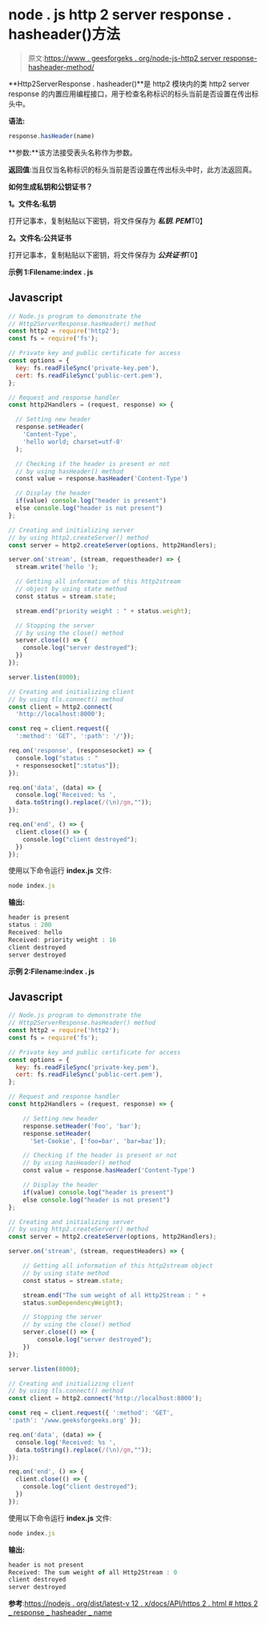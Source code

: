 # node . js http 2 server response . hasheader()方法

> 原文:[https://www . geesforgeks . org/node-js-http2 server response-hasheader-method/](https://www.geeksforgeeks.org/node-js-http2serverresponse-hasheader-method/)

**Http2ServerResponse . hasheader()**是 http2 模块内的类 http2 server response 的内置应用编程接口，用于检查名称标识的标头当前是否设置在传出标头中。

**语法:**

```js
response.hasHeader(name)
```

**参数:**该方法接受表头名称作为参数。

**返回值**:当且仅当名称标识的标头当前是否设置在传出标头中时，此方法返回真。

**如何生成私钥和公钥证书？**

**1。文件名:私钥**

打开记事本，复制粘贴以下密钥，将文件保存为 ***私钥. PEM***T0】

**2。文件名:公共证书**

打开记事本，复制粘贴以下密钥，将文件保存为 ***公共证书***T0】

**示例 1:Filename:index . js**

## Javascript

```js
// Node.js program to demonstrate the
// Http2ServerResponse.hasHeader() method
const http2 = require('http2');
const fs = require('fs');

// Private key and public certificate for access
const options = {
  key: fs.readFileSync('private-key.pem'),
  cert: fs.readFileSync('public-cert.pem'),
};

// Request and response handler
const http2Handlers = (request, response) => {

  // Setting new header
  response.setHeader(
    'Content-Type', 
    'hello world; charset=utf-8'
  );

  // Checking if the header is present or not
  // by using hasHeader() method
  const value = response.hasHeader('Content-Type')

  // Display the header
  if(value) console.log("header is present")
  else console.log("header is not present")
};

// Creating and initializing server
// by using http2.createServer() method
const server = http2.createServer(options, http2Handlers);

server.on('stream', (stream, requestheader) => {
  stream.write('hello ');

  // Getting all information of this http2stream
  // object by using state method
  const status = stream.state;

  stream.end("priority weight : " + status.weight);

  // Stopping the server
  // by using the close() method
  server.close(() => {
    console.log("server destroyed");
  })
});

server.listen(8000);

// Creating and initializing client
// by using tls.connect() method
const client = http2.connect(
  'http://localhost:8000');

const req = client.request({ 
  ':method': 'GET', ':path': '/'});

req.on('response', (responsesocket) => {
  console.log("status : " 
  + responsesocket[":status"]);
});

req.on('data', (data) => {
  console.log('Received: %s ',
  data.toString().replace(/(\n)/gm,""));
});

req.on('end', () => {
  client.close(() => {
    console.log("client destroyed");
  })
});
```

使用以下命令运行 **index.js** 文件:

```js
node index.js
```

**输出:**

```js
header is present
status : 200
Received: hello
Received: priority weight : 16
client destroyed
server destroyed
```

**示例 2:Filename:index . js**

## Javascript

```js
// Node.js program to demonstrate the
// Http2ServerResponse.hasHeader() method
const http2 = require('http2');
const fs = require('fs');

// Private key and public certificate for access
const options = {
  key: fs.readFileSync('private-key.pem'),
  cert: fs.readFileSync('public-cert.pem'),
};

// Request and response handler
const http2Handlers = (request, response) => {

    // Setting new header
    response.setHeader('Foo', 'bar');
    response.setHeader(
      'Set-Cookie', ['foo=bar', 'bar=baz']);

    // Checking if the header is present or not
    // by using hasHeader() method
    const value = response.hasHeader('Content-Type')

    // Display the header
    if(value) console.log("header is present")
    else console.log("header is not present")
};

// Creating and initializing server
// by using http2.createServer() method
const server = http2.createServer(options, http2Handlers);

server.on('stream', (stream, requestHeaders) => {

    // Getting all information of this http2stream object
    // by using state method
    const status = stream.state;

    stream.end("The sum weight of all Http2Stream : " + 
    status.sumDependencyWeight);

    // Stopping the server
    // by using the close() method
    server.close(() => {
        console.log("server destroyed");
    })
});

server.listen(8000);

// Creating and initializing client
// by using tls.connect() method
const client = http2.connect('http://localhost:8000');

const req = client.request({ ':method': 'GET', 
':path': '/www.geeksforgeeks.org' });

req.on('data', (data) => {
  console.log('Received: %s ',
  data.toString().replace(/(\n)/gm,""));
});

req.on('end', () => {
  client.close(() => {
    console.log("client destroyed");
  })
});
```

使用以下命令运行 **index.js** 文件:

```js
node index.js
```

**输出:**

```js
header is not present
Received: The sum weight of all Http2Stream : 0
client destroyed
server destroyed
```

**参考**:[https://nodejs . org/dist/latest-v 12 . x/docs/API/https 2 . html # https 2 _ response _ hasheader _ name](https://nodejs.org/dist/latest-v12.x/docs/api/http2.html#http2_response_hasheader_name)
